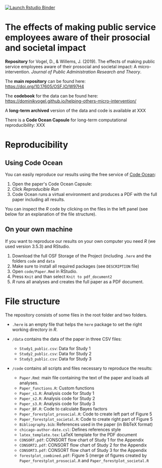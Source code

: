 <!-- badges: start -->
[![Launch Rstudio Binder](http://mybinder.org/badge_logo.svg)](https://mybinder.org/v2/gh/DominikVogel/helping-others-micro-intervention/binder-running?urlpath=rstudio)
<!-- badges: end -->

# The effects of making public service employees aware of their prosocial and societal impact

**Repository** for Vogel, D., & Willems, J. (2019). The effects of making public service employees aware of their prosocial and societal impact: A micro-intervention. *Journal of Public Administration Research and Theory*.

The **main repository** can be found here: https://doi.org/10.17605/OSF.IO/W97H4

The **codebook** for the data can be found here: https://dominikvogel.github.io/helping-others-micro-intervention/

A **long-term archived** version of the data and code is available at XXX

There is a **Code Ocean Capsule** for long-term computational reproducibility: XXX


# Reproducibility

## Using Code Ocean

You can easily reproduce our results using the free service of [Code Ocean][2]:

1. Open the paper's Code Ocean Capsule: 
2. Click *Reproducible Run*
3. Code Ocean runs a virtual environment and produces a PDF with the full paper including all results.

You can inspect the *R* code by clicking on the files in the left panel (see below for an explanation of the file structure).

## On your own machine

If you want to reproduce our results on your own computer you need *R* (we used version 3.5.3) and RStudio. 

1. Download the full OSF Storage of the Project (including `.here` and the folders `code` and `data`
2. Make sure to install all required packages (see `DESCRIPTION` file)
2. Open `code/Paper.Rmd` in RStudio.
3. Press `Knit` and than select `Knit to pdf_document2`
4. *R* runs all analyses and creates the full paper as a PDF document. 


# File structure

The repository consists of some files in the root folder and two folders. 

* `.here` is an empty file that helps the `here` package to set the right working directory in *R*.
* `/data` contains the data of the paper in three CSV files:
    * `Study1_public.csv`: Data for Study 1
    * `Study2_public.csv`: Data for Study 2
    * `Study3_public.csv`: Data for Study 3
* `/code` contains all scripts and files necessary to reproduce the results:
    * `Paper.Rmd`: main file containing the text of the paper and loads all analyses. 
    * `Paper_functions.R`: Custom functions
    * `Paper_s1.R`: Analysis code for Study 1
    * `Paper_s2.R`: Analysis code for Study 2
    * `Paper_s3.R`: Analysis code for Study 3
    * `Paper_BF.R`: Code to calculate Bayes factors
    * `Paper_forestplot_prosocial.R`: Code to create left part of Figure 5
    * `Paper_forestplot_societal.R`: Code to create right part of Figure 5
    * `Bibliography.bib`: References used in the paper (in BibTeX format)
    * `chicago-author-date.csl`: Defines references style
    * `latex_template.tex`: LaTeX template for the PDF document
    * `CONSORT.pdf`: CONSORT flow chart of Study 1 for the Appendix
    * `CONSORT2.pdf`: CONSORT flow chart of Study 2 for the Appendix
    * `CONSORT3.pdf`: CONSORT flow chart of Study 3 for the Appendix
    * `forestplot_combined.pdf`: Figure 5 (merge of figures created by `Paper_forestplot_prosocial.R` and `Paper_forestplot_societal.R`


  [1]: https://mybinder.org
  [2]: https://codeocean.com
